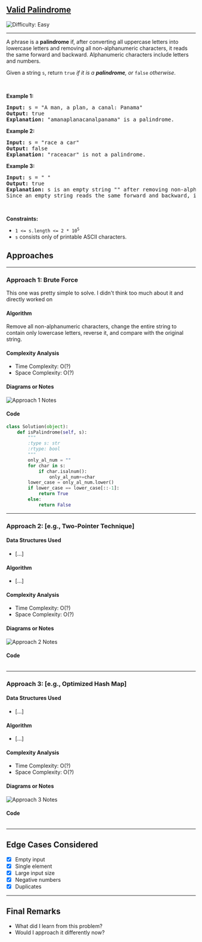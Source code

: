 <h2><a href="https://leetcode.com/problems/valid-palindrome">Valid Palindrome</a></h2> <img src='https://img.shields.io/badge/Difficulty-Easy-brightgreen' alt='Difficulty: Easy' /><hr><p>A phrase is a <strong>palindrome</strong> if, after converting all uppercase letters into lowercase letters and removing all non-alphanumeric characters, it reads the same forward and backward. Alphanumeric characters include letters and numbers.</p>

<p>Given a string <code>s</code>, return <code>true</code><em> if it is a <strong>palindrome</strong>, or </em><code>false</code><em> otherwise</em>.</p>

<p>&nbsp;</p>
<p><strong class="example">Example 1:</strong></p>

<pre>
<strong>Input:</strong> s = &quot;A man, a plan, a canal: Panama&quot;
<strong>Output:</strong> true
<strong>Explanation:</strong> &quot;amanaplanacanalpanama&quot; is a palindrome.
</pre>

<p><strong class="example">Example 2:</strong></p>

<pre>
<strong>Input:</strong> s = &quot;race a car&quot;
<strong>Output:</strong> false
<strong>Explanation:</strong> &quot;raceacar&quot; is not a palindrome.
</pre>

<p><strong class="example">Example 3:</strong></p>

<pre>
<strong>Input:</strong> s = &quot; &quot;
<strong>Output:</strong> true
<strong>Explanation:</strong> s is an empty string &quot;&quot; after removing non-alphanumeric characters.
Since an empty string reads the same forward and backward, it is a palindrome.
</pre>

<p>&nbsp;</p>
<p><strong>Constraints:</strong></p>

<ul>
	<li><code>1 &lt;= s.length &lt;= 2 * 10<sup>5</sup></code></li>
	<li><code>s</code> consists only of printable ASCII characters.</li>
</ul>

## Approaches
---

### Approach 1: Brute Force
This one was pretty simple to solve. I didn't think too much about it and directly worked on 

#### Algorithm
Remove all non-alphanumeric characters, change the entire string to contain only lowercase letters, reverse it, and compare with the original string.

#### Complexity Analysis
- Time Complexity: O(?)
- Space Complexity: O(?)

#### Diagrams or Notes
![Approach 1 Notes](./notes/approach1.jpg)

#### Code
```python
class Solution(object):
    def isPalindrome(self, s):
        """
        :type s: str
        :rtype: bool
        """
        only_al_num = ""
        for char in s:
            if char.isalnum():
                only_al_num+=char
        lower_case = only_al_num.lower()
        if lower_case == lower_case[::-1]:
            return True
        else:
            return False
```
---

### Approach 2: [e.g., Two-Pointer Technique]

#### Data Structures Used
- [...]

#### Algorithm
- [...]

#### Complexity Analysis
- Time Complexity: O(?)
- Space Complexity: O(?)

#### Diagrams or Notes
![Approach 2 Notes](./notes/approach2.jpg)

#### Code
```python
```

---

### Approach 3: [e.g., Optimized Hash Map]

#### Data Structures Used
- [...]

#### Algorithm
- [...]

#### Complexity Analysis
- Time Complexity: O(?)
- Space Complexity: O(?)

#### Diagrams or Notes
![Approach 3 Notes](./notes/approach3.jpg)

#### Code
```python
```

---

## Edge Cases Considered
- [x] Empty input  
- [x] Single element  
- [x] Large input size  
- [x] Negative numbers  
- [x] Duplicates  

---

## Final Remarks

- What did I learn from this problem?
- Would I approach it differently now?




